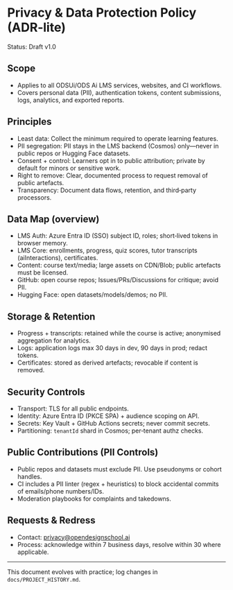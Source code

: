 # Privacy & Data Protection Policy (ADR‑lite)

Status: Draft v1.0

## Scope
- Applies to all ODSUi/ODS Ai LMS services, websites, and CI workflows.
- Covers personal data (PII), authentication tokens, content submissions, logs, analytics, and exported reports.

## Principles
- Least data: Collect the minimum required to operate learning features.
- PII segregation: PII stays in the LMS backend (Cosmos) only—never in public repos or Hugging Face datasets.
- Consent + control: Learners opt in to public attribution; private by default for minors or sensitive work.
- Right to remove: Clear, documented process to request removal of public artefacts.
- Transparency: Document data flows, retention, and third‑party processors.

## Data Map (overview)
- LMS Auth: Azure Entra ID (SSO) subject ID, roles; short‑lived tokens in browser memory.
- LMS Core: enrollments, progress, quiz scores, tutor transcripts (aiInteractions), certificates.
- Content: course text/media; large assets on CDN/Blob; public artefacts must be licensed.
- GitHub: open course repos; Issues/PRs/Discussions for critique; avoid PII.
- Hugging Face: open datasets/models/demos; no PII.

## Storage & Retention
- Progress + transcripts: retained while the course is active; anonymised aggregation for analytics.
- Logs: application logs max 30 days in dev, 90 days in prod; redact tokens.
- Certificates: stored as derived artefacts; revocable if content is removed.

## Security Controls
- Transport: TLS for all public endpoints.
- Identity: Azure Entra ID (PKCE SPA) + audience scoping on API.
- Secrets: Key Vault + GitHub Actions secrets; never commit secrets.
- Partitioning: `tenantId` shard in Cosmos; per‑tenant authz checks.

## Public Contributions (PII Controls)
- Public repos and datasets must exclude PII. Use pseudonyms or cohort handles.
- CI includes a PII linter (regex + heuristics) to block accidental commits of emails/phone numbers/IDs.
- Moderation playbooks for complaints and takedowns.

## Requests & Redress
- Contact: privacy@opendesignschool.ai
- Process: acknowledge within 7 business days, resolve within 30 where applicable.

---
This document evolves with practice; log changes in `docs/PROJECT_HISTORY.md`.


